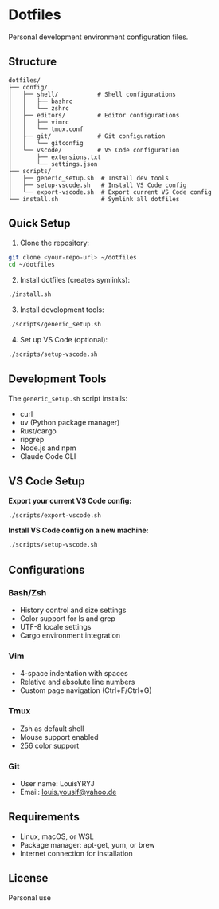 # Dotfiles

Personal development environment configuration files.

## Structure

```
dotfiles/
├── config/
│   ├── shell/           # Shell configurations
│   │   ├── bashrc
│   │   └── zshrc
│   ├── editors/         # Editor configurations
│   │   ├── vimrc
│   │   └── tmux.conf
│   ├── git/             # Git configuration
│   │   └── gitconfig
│   └── vscode/          # VS Code configuration
│       ├── extensions.txt
│       └── settings.json
├── scripts/
│   ├── generic_setup.sh  # Install dev tools
│   ├── setup-vscode.sh   # Install VS Code config
│   └── export-vscode.sh  # Export current VS Code config
└── install.sh            # Symlink all dotfiles
```

## Quick Setup

1. Clone the repository:
```bash
git clone <your-repo-url> ~/dotfiles
cd ~/dotfiles
```

2. Install dotfiles (creates symlinks):
```bash
./install.sh
```

3. Install development tools:
```bash
./scripts/generic_setup.sh
```

4. Set up VS Code (optional):
```bash
./scripts/setup-vscode.sh
```

## Development Tools

The `generic_setup.sh` script installs:
- curl
- uv (Python package manager)
- Rust/cargo
- ripgrep
- Node.js and npm
- Claude Code CLI

## VS Code Setup

**Export your current VS Code config:**
```bash
./scripts/export-vscode.sh
```

**Install VS Code config on a new machine:**
```bash
./scripts/setup-vscode.sh
```

## Configurations

### Bash/Zsh
- History control and size settings
- Color support for ls and grep
- UTF-8 locale settings
- Cargo environment integration

### Vim
- 4-space indentation with spaces
- Relative and absolute line numbers
- Custom page navigation (Ctrl+F/Ctrl+G)

### Tmux
- Zsh as default shell
- Mouse support enabled
- 256 color support

### Git
- User name: LouisYRYJ
- Email: louis.yousif@yahoo.de

## Requirements

- Linux, macOS, or WSL
- Package manager: apt-get, yum, or brew
- Internet connection for installation

## License

Personal use